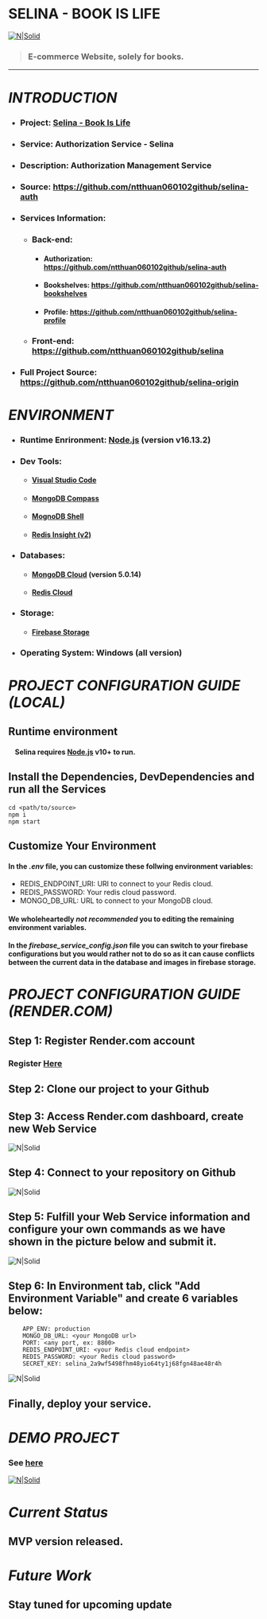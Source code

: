 # **SELINA - BOOK IS LIFE**
[![N|Solid](https://firebasestorage.googleapis.com/v0/b/selina-d8690.appspot.com/o/Selina%20small.png?alt=media&token=9aeb31a4-6a94-4743-832f-6c065ca0dbdf)](https://selina-ecommerce.netlify.app/)
> ### E-commerce Website, solely for books.

---
# **_INTRODUCTION_**
- ### Project: [Selina - Book Is Life](https://selina-ecommerce.netlify.app/)
- ### Service: Authorization Service - Selina
- ### Description: Authorization Management Service
- ### Source: https://github.com/ntthuan060102github/selina-auth
- ### Services Information:
    - ### Back-end: 
        - #### Authorization: https://github.com/ntthuan060102github/selina-auth
        - #### Bookshelves: https://github.com/ntthuan060102github/selina-bookshelves
        - #### Profile: https://github.com/ntthuan060102github/selina-profile
    - ### Front-end: https://github.com/ntthuan060102github/selina
- ### Full Project Source: https://github.com/ntthuan060102github/selina-origin

# **_ENVIRONMENT_**
- ### Runtime Enrironment: [Node.js] (version v16.13.2)
- ### Dev Tools: 
    - #### [Visual Studio Code]
    - #### [MongoDB Compass]
    - #### [MognoDB Shell]
    - #### [Redis Insight (v2)]
- ### Databases:
    - #### [MongoDB Cloud] (version 5.0.14)
    - #### [Redis Cloud]
- ### Storage:
    - #### [Firebase Storage]
- ### Operating System: Windows (all version)
# **_PROJECT CONFIGURATION GUIDE (LOCAL)_**
## Runtime environment
#### &nbsp; &nbsp; Selina requires [Node.js](https://nodejs.org/en/download/) v10+ to run.
## Install the Dependencies, DevDependencies and run all the Services
```
cd <path/to/source>
npm i
npm start
```
## Customize Your Environment
#### In the ***.env*** file, you can customize these follwing environment variables:
- REDIS_ENDPOINT_URI: URI to connect to your Redis cloud.
- REDIS_PASSWORD: Your redis cloud password.
- MONGO_DB_URL: URL to connect to your MongoDB cloud.
#### We wholeheartedly ***not recommended*** you to editing the remaining environment variables.
#### In the ***firebase_service_config.json*** file you can switch to your firebase configurations but you would rather not to do so as it can cause conflicts between the current data in the database and images in firebase storage.

# **_PROJECT CONFIGURATION GUIDE (RENDER.COM)_**
## Step 1: Register Render.com account 
### Register [Here](https://render.com/)
## Step 2: Clone our project to your Github
## Step 3: Access Render.com dashboard, create new Web Service
![N|Solid](https://firebasestorage.googleapis.com/v0/b/selina-d8690.appspot.com/o/Screenshot%202023-01-07%20162328.png?alt=media&token=55054d64-bda4-4f8a-9d40-5bc0727bf997)
## Step 4: Connect to your repository on Github
![N|Solid](https://firebasestorage.googleapis.com/v0/b/selina-d8690.appspot.com/o/Screenshot%202023-01-07%20162807.png?alt=media&token=9894732f-a18e-43f7-b201-ee99a4630911)
## Step 5: Fulfill your Web Service information and configure your own commands as we have shown in the picture below and submit it.
![N|Solid](https://firebasestorage.googleapis.com/v0/b/selina-d8690.appspot.com/o/Screenshot%202023-01-07%20163059.png?alt=media&token=39f2b8a4-1086-44c2-bbfd-ee363a6cf334)

## Step 6: In Environment tab, click "Add Environment Variable" and create 6 variables below:
```
    APP_ENV: production
    MONGO_DB_URL: <your MongoDB url>
    PORT: <any port, ex: 8800>
    REDIS_ENDPOINT_URI: <your Redis cloud endpoint>
    REDIS_PASSWORD: <your Redis cloud password>
    SECRET_KEY: selina_2a9wf5498fhm48yio64ty1j68fgn48ae48r4h
```
![N|Solid](https://firebasestorage.googleapis.com/v0/b/selina-d8690.appspot.com/o/Screenshot%202023-01-07%20163730.png?alt=media&token=e1e172e3-8396-4b4b-adbe-ad39eafa58c4)
## Finally, deploy your service.
# **_DEMO PROJECT_**
### See [here](https://www.youtube.com/watch?v=xlc2mJa0J6Q)
[![N|Solid](https://firebasestorage.googleapis.com/v0/b/selina-d8690.appspot.com/o/Screenshot%202023-01-07%20164826.png?alt=media&token=795a38fc-63b3-42b6-a82d-c2dfe219cdd6)](https://www.youtube.com/watch?v=xlc2mJa0J6Q)

# **_Current Status_**
## MVP version released.

# **_Future Work_**
## Stay tuned for upcoming update

[Visual Studio Code]: <https://code.visualstudio.com/download>
[MongoDB Compass]: <https://www.mongodb.com/products/compass>
[MognoDB Shell]: <https://www.mongodb.com/try/download/shell>
[Redis Insight (v2)]: <https://redis.io/docs/getting-started/installation/>
[MongoDB Cloud]: <https://www.mongodb.com/home>
[Redis Cloud]: <https://redis.io/>
[Node.js]: <https://nodejs.org/en/>
[Firebase Storage]: <https://console.firebase.google.com/u/0/?>
